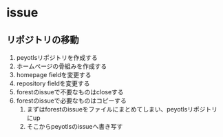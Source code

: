 issue
=====

リポジトリの移動
----------------

1. peyotlsリポジトリを作成する
2. ホームページの骨組みを作成する
3. homepage fieldを変更する
4. repository fieldを変更する
5. forestのissueで不要なものはcloseする
6. forestのissueで必要なものはコピーする
    1. まずはforestのissueをファイルにまとめてしまい、peyotlsリポジトリにup
    2. そこからpeyotlsのissueへ書き写す
